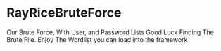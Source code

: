 # RayRiceBruteForce
Our Brute Force, With User, and Password Lists
Good Luck Finding The Brute File. Enjoy The Wordlist you can load into the framework
